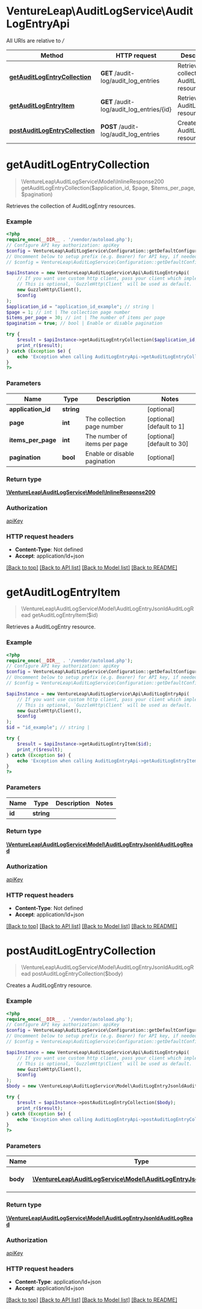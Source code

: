 # VentureLeap\AuditLogService\AuditLogEntryApi

All URIs are relative to */*

Method | HTTP request | Description
------------- | ------------- | -------------
[**getAuditLogEntryCollection**](AuditLogEntryApi.md#getauditlogentrycollection) | **GET** /audit-log/audit_log_entries | Retrieves the collection of AuditLogEntry resources.
[**getAuditLogEntryItem**](AuditLogEntryApi.md#getauditlogentryitem) | **GET** /audit-log/audit_log_entries/{id} | Retrieves a AuditLogEntry resource.
[**postAuditLogEntryCollection**](AuditLogEntryApi.md#postauditlogentrycollection) | **POST** /audit-log/audit_log_entries | Creates a AuditLogEntry resource.

# **getAuditLogEntryCollection**
> \VentureLeap\AuditLogService\Model\InlineResponse200 getAuditLogEntryCollection($application_id, $page, $items_per_page, $pagination)

Retrieves the collection of AuditLogEntry resources.

### Example
```php
<?php
require_once(__DIR__ . '/vendor/autoload.php');
// Configure API key authorization: apiKey
$config = VentureLeap\AuditLogService\Configuration::getDefaultConfiguration()->setApiKey('Authorization', 'YOUR_API_KEY');
// Uncomment below to setup prefix (e.g. Bearer) for API key, if needed
// $config = VentureLeap\AuditLogService\Configuration::getDefaultConfiguration()->setApiKeyPrefix('Authorization', 'Bearer');

$apiInstance = new VentureLeap\AuditLogService\Api\AuditLogEntryApi(
    // If you want use custom http client, pass your client which implements `GuzzleHttp\ClientInterface`.
    // This is optional, `GuzzleHttp\Client` will be used as default.
    new GuzzleHttp\Client(),
    $config
);
$application_id = "application_id_example"; // string | 
$page = 1; // int | The collection page number
$items_per_page = 30; // int | The number of items per page
$pagination = true; // bool | Enable or disable pagination

try {
    $result = $apiInstance->getAuditLogEntryCollection($application_id, $page, $items_per_page, $pagination);
    print_r($result);
} catch (Exception $e) {
    echo 'Exception when calling AuditLogEntryApi->getAuditLogEntryCollection: ', $e->getMessage(), PHP_EOL;
}
?>
```

### Parameters

Name | Type | Description  | Notes
------------- | ------------- | ------------- | -------------
 **application_id** | **string**|  | [optional]
 **page** | **int**| The collection page number | [optional] [default to 1]
 **items_per_page** | **int**| The number of items per page | [optional] [default to 30]
 **pagination** | **bool**| Enable or disable pagination | [optional]

### Return type

[**\VentureLeap\AuditLogService\Model\InlineResponse200**](../Model/InlineResponse200.md)

### Authorization

[apiKey](../../README.md#apiKey)

### HTTP request headers

 - **Content-Type**: Not defined
 - **Accept**: application/ld+json

[[Back to top]](#) [[Back to API list]](../../README.md#documentation-for-api-endpoints) [[Back to Model list]](../../README.md#documentation-for-models) [[Back to README]](../../README.md)

# **getAuditLogEntryItem**
> \VentureLeap\AuditLogService\Model\AuditLogEntryJsonldAuditLogRead getAuditLogEntryItem($id)

Retrieves a AuditLogEntry resource.

### Example
```php
<?php
require_once(__DIR__ . '/vendor/autoload.php');
// Configure API key authorization: apiKey
$config = VentureLeap\AuditLogService\Configuration::getDefaultConfiguration()->setApiKey('Authorization', 'YOUR_API_KEY');
// Uncomment below to setup prefix (e.g. Bearer) for API key, if needed
// $config = VentureLeap\AuditLogService\Configuration::getDefaultConfiguration()->setApiKeyPrefix('Authorization', 'Bearer');

$apiInstance = new VentureLeap\AuditLogService\Api\AuditLogEntryApi(
    // If you want use custom http client, pass your client which implements `GuzzleHttp\ClientInterface`.
    // This is optional, `GuzzleHttp\Client` will be used as default.
    new GuzzleHttp\Client(),
    $config
);
$id = "id_example"; // string | 

try {
    $result = $apiInstance->getAuditLogEntryItem($id);
    print_r($result);
} catch (Exception $e) {
    echo 'Exception when calling AuditLogEntryApi->getAuditLogEntryItem: ', $e->getMessage(), PHP_EOL;
}
?>
```

### Parameters

Name | Type | Description  | Notes
------------- | ------------- | ------------- | -------------
 **id** | **string**|  |

### Return type

[**\VentureLeap\AuditLogService\Model\AuditLogEntryJsonldAuditLogRead**](../Model/AuditLogEntryJsonldAuditLogRead.md)

### Authorization

[apiKey](../../README.md#apiKey)

### HTTP request headers

 - **Content-Type**: Not defined
 - **Accept**: application/ld+json

[[Back to top]](#) [[Back to API list]](../../README.md#documentation-for-api-endpoints) [[Back to Model list]](../../README.md#documentation-for-models) [[Back to README]](../../README.md)

# **postAuditLogEntryCollection**
> \VentureLeap\AuditLogService\Model\AuditLogEntryJsonldAuditLogRead postAuditLogEntryCollection($body)

Creates a AuditLogEntry resource.

### Example
```php
<?php
require_once(__DIR__ . '/vendor/autoload.php');
// Configure API key authorization: apiKey
$config = VentureLeap\AuditLogService\Configuration::getDefaultConfiguration()->setApiKey('Authorization', 'YOUR_API_KEY');
// Uncomment below to setup prefix (e.g. Bearer) for API key, if needed
// $config = VentureLeap\AuditLogService\Configuration::getDefaultConfiguration()->setApiKeyPrefix('Authorization', 'Bearer');

$apiInstance = new VentureLeap\AuditLogService\Api\AuditLogEntryApi(
    // If you want use custom http client, pass your client which implements `GuzzleHttp\ClientInterface`.
    // This is optional, `GuzzleHttp\Client` will be used as default.
    new GuzzleHttp\Client(),
    $config
);
$body = new \VentureLeap\AuditLogService\Model\AuditLogEntryJsonldAuditLogWrite(); // \VentureLeap\AuditLogService\Model\AuditLogEntryJsonldAuditLogWrite | The new AuditLogEntry resource

try {
    $result = $apiInstance->postAuditLogEntryCollection($body);
    print_r($result);
} catch (Exception $e) {
    echo 'Exception when calling AuditLogEntryApi->postAuditLogEntryCollection: ', $e->getMessage(), PHP_EOL;
}
?>
```

### Parameters

Name | Type | Description  | Notes
------------- | ------------- | ------------- | -------------
 **body** | [**\VentureLeap\AuditLogService\Model\AuditLogEntryJsonldAuditLogWrite**](../Model/AuditLogEntryJsonldAuditLogWrite.md)| The new AuditLogEntry resource | [optional]

### Return type

[**\VentureLeap\AuditLogService\Model\AuditLogEntryJsonldAuditLogRead**](../Model/AuditLogEntryJsonldAuditLogRead.md)

### Authorization

[apiKey](../../README.md#apiKey)

### HTTP request headers

 - **Content-Type**: application/ld+json
 - **Accept**: application/ld+json

[[Back to top]](#) [[Back to API list]](../../README.md#documentation-for-api-endpoints) [[Back to Model list]](../../README.md#documentation-for-models) [[Back to README]](../../README.md)

